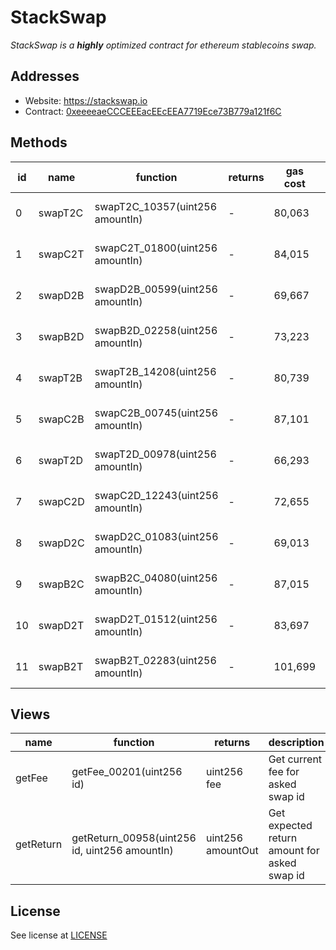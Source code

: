 # StackSwap

_StackSwap is a **highly** optimized contract for ethereum stablecoins swap._

## Addresses

- Website: https://stackswap.io
- Contract: [0xeeeeaeCCCEEEacEEcEEA7719Ece73B779a121f6C](https://etherscan.io/address/0xeeeeaeccceeeaceeceea7719ece73b779a121f6c)

## Methods

| id | name | function | returns | gas cost | description |
| --- | --- | --- | --- | --- | --- |
| 0 | swapT2C | swapT2C_10357(uint256 amountIn) | - | 80,063 | Swaps from USDT to USDC |
| 1 | swapC2T | swapC2T_01800(uint256 amountIn) | - | 84,015 | Swaps from USDC to USDT |
| 2 | swapD2B | swapD2B_00599(uint256 amountIn) | - | 69,667 | Swaps from DAI to BUSD |
| 3 | swapB2D | swapB2D_02258(uint256 amountIn) | - | 73,223 | Swaps from BUSD to DAI |
| 4 | swapT2B | swapT2B_14208(uint256 amountIn) | - | 80,739 | Swaps from USDT to BUSD |
| 5 | swapC2B | swapC2B_00745(uint256 amountIn) | - | 87,101 | Swaps from USDC to BUSD |
| 6 | swapT2D | swapT2D_00978(uint256 amountIn) | - | 66,293 | Swaps from USDT to DAI |
| 7 | swapC2D | swapC2D_12243(uint256 amountIn) | - | 72,655 | Swaps from USDC to DAI |
| 8 | swapD2C | swapD2C_01083(uint256 amountIn) | - | 69,013 | Swaps from DAI to USDC |
| 9 | swapB2C | swapB2C_04080(uint256 amountIn) | - | 87,015 | Swaps from BUSD to USDC |
| 10 | swapD2T | swapD2T_01512(uint256 amountIn) | - | 83,697 | Swaps from DAI to USDT |
| 11 | swapB2T | swapB2T_02283(uint256 amountIn) | - | 101,699 | Swaps from BUSD to USDT |

## Views

| name | function | returns | description |
| --- | --- | --- | --- |
| getFee | getFee_00201(uint256 id) | uint256 fee | Get current fee for asked swap id |
| getReturn | getReturn_00958(uint256 id, uint256 amountIn) | uint256 amountOut | Get expected return amount for asked swap id |

## License
See license at [LICENSE](https://github.com/evmoverflow/StackSwap/blob/main/LICENSE)
